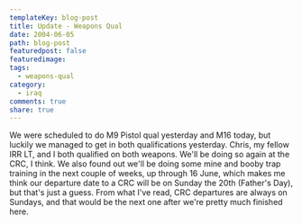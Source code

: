 ```yaml
---
templateKey: blog-post
title: Update - Weapons Qual
date: 2004-06-05
path: blog-post
featuredpost: false
featuredimage:
tags:
  - weapons-qual
category:
  - iraq
comments: true
share: true
---
```


We were scheduled to do M9 Pistol qual yesterday and M16 today, but luckily we managed to get in both qualifications yesterday. Chris, my fellow IRR LT, and I both qualified on both weapons. We'll be doing so again at the CRC, I think. We also found out we'll be doing some mine and booby trap training in the next couple of weeks, up through 16 June, which makes me think our departure date to a CRC will be on Sunday the 20th (Father's Day), but that's just a guess. From what I've read, CRC departures are always on Sundays, and that would be the next one after we're pretty much finished here.
